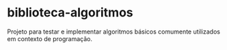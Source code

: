 # biblioteca-algoritmos
Projeto para  testar e implementar algoritmos básicos comumente utilizados em contexto de programação.

